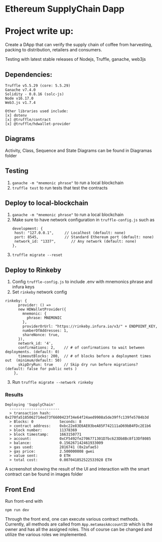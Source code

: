 # Ethereum SupplyChain Dapp

# Project write up:
Create a DApp that  can verify the supply chain of coffee from harvesting, packing to distribution, retailers and consumers.


Testing with latest stable releases of Nodejs, Truffle, ganache, web3js

## Dependencies:
```
Truffle v5.5.29 (core: 5.5.29)
Ganache v7.4.0
Solidity - 0.8.16 (solc-js)
Node v16.17.0
Web3.js v1.7.4

Other libraries used include:
[x] dotenv
[x] @truffle/contract
[x] @truffle/hdwallet-provider
```

## Diagrams

Activity, Class, Sequence and State Diagrams can be found in Diagramas folder

## Testing
1. `ganache -m "mnemonic phrase"` to run a local blockchain
2. `truffle test` to run tests that test the contracts

## Deploy to local-blockchain
1. `ganache -m "mnemonic phrase"` to run a local blockchain
2. Make sure to have network configuration in `truffle-config.js` such as 
    ```
    development: {
     host: "127.0.0.1",     // Localhost (default: none)
     port: 8545,            // Standard Ethereum port (default: none)
     network_id: "1337",       // Any network (default: none)
    },
    ```
3. `truffle migrate --reset`

## Deploy to Rinkeby
1. Config `truffle-config.js` to include .env with mnemonics phrase and infura keys
2. Set `rinkeby` network config 
```
rinkeby: {
      provider: () =>
      new HDWalletProvider({
        mnemonic: {
          phrase: MNEMONIC
        },
        providerOrUrl: "https://rinkeby.infura.io/v3/" + ENDPOINT_KEY,
        numberOfAddresses: 1,
        shareNonce: true,
      }),
      network_id: '4',
      confirmations: 2,    // # of confirmations to wait between deployments. (default: 0)
      timeoutBlocks: 200,  // # of blocks before a deployment times out  (minimum/default: 50)
      skipDryRun: true     // Skip dry run before migrations? (default: false for public nets )
    },
```
3. Run `truffle migrate --network rinkeby`

### Results 
 ```
 Deploying 'SupplyChain'
   -----------------------
   > transaction hash:    0x270fa5185062714ed73f6600423f34e64f24aed9908a5de39ffc139fe5784b3d
   > Blocks: 0            Seconds: 8
   > contract address:    0xbc22e83E6AE03beA85F742111aD69bB4FDc2E1b6
   > block number:        11378369
   > block timestamp:     1663150771
   > account:             0xCF5492fe2706771301D7bc623Db8Bc8f13Df8085
   > balance:             0.156267142461933009
   > gas used:            2816741 (0x2afae5)
   > gas price:           2.500000008 gwei
   > value sent:          0 ETH
   > total cost:          0.007041852522533928 ETH
```

A screenshot showing the result of the UI and interaction with the smart contract can be found in images folder
## Front End
Run front-end with 

`npm run dev`

Through the front end, one can execute various contract methods. Currently, all methods are called from `App.metamaskAccountID` which is the owner and has all the assigned roles. This of course can be changed and utilize the various roles we implemented.